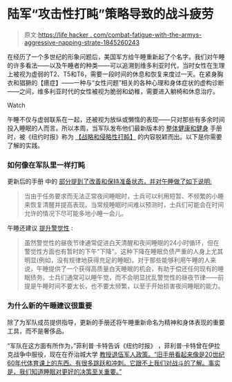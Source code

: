 # 陆军“攻击性打盹”策略导致的战斗疲劳

> 原文:[https://life hacker . com/combat-fatigue-with-the-armys-aggressive-napping-strate-1845260243](https://lifehacker.com/combat-fatigue-with-the-armys-aggressive-napping-strate-1845260243)

在经历了一个多世纪的形象问题后，美国军方给午睡重新起了个名字。我们对午睡的许多看法——以及午睡者的种类——可以追溯到维多利亚时代，当时女性在生理上被视为虚弱的T2、T5和T6，需要一段时间的休息和恢复来度过一天。在紧身胸衣和猖獗的【癔症】——一种与“女性问题”相关的各种心理和身体症状的虚构诊断——之间，维多利亚时代的女性被视为脆弱和幼稚，需要进入躺椅和休息治疗。

Watch

午睡不仅与虚弱联系在一起，还被视为放纵或懒惰的表现——只对那些有多余时间投入睡眠的人而言。所以本周，当军队发布他们最新版本的 [整体健康和健身](https://armypubs.army.mil/epubs/DR_pubs/DR_a/ARN30714-FM_7-22-000-WEB-1.pdf) 手册时，被《纽约时报》称为 [【战略和侵略性打盹】](https://www.nytimes.com/2020/10/01/us/army-naps.html) 的内容脱颖而出。以下是你需要了解的实践。

### 如何像在军队里一样打盹

更新后的手册 中的 [部分提到了改善和保持准备状态，并对午睡做了如下说明:](https://armypubs.army.mil/epubs/DR_pubs/DR_a/ARN30714-FM_7-22-000-WEB-1.pdf)

> 当由于任务要求而无法正常夜间睡眠时，士兵可以利用短暂、不频繁的小睡来恢复清醒并提高表现。当常规睡眠时间难以预测时，士兵们可能会在时间允许的情况下尽可能多地小睡一会儿。

午睡还建议 [提升警觉性](https://armypubs.army.mil/epubs/DR_pubs/DR_a/ARN30714-FM_7-22-000-WEB-1.pdf) :

> 虽然警觉性的昼夜节律通常促进白天清醒和夜间睡眠的24小时循环，但在警觉性方面也有暂时的下午“下降”。这种下降在睡眠负债严重的人身上尤其明显(例如，没有规律地获得充足的睡眠)。对于那些能够利用午睡的人来说，午睡提供了一个获得高质量白天睡眠的机会，有助于偿还任何现有的睡眠债务。士兵们通常可以睡午觉，而不会明显扰乱警觉性的昼夜节律——前提是午睡时间不要太长，也不要太频繁，以至于开始损害夜间睡眠的能力。

### 为什么新的午睡建议很重要

除了为军队成员提供指导，更新的手册还将午睡重新命名为精神和身体表现的重要工具，而不是奢侈品。

“军队在这方面有所作为，”菲利普·卡特告诉《纽约时报》 ，菲利普·卡特曾在伊拉克战争中服役，现在在乔治城大学 [教授退伍军人政策。“旧手册看起来像是20世纪60年代体育课上的东西。有很多跳跃和冲刺。它跟不上我们对战斗的了解。事实是，我们知道睡眠对更好的决策至关重要。”](https://www.nytimes.com/2020/10/01/us/army-naps.html)